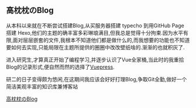 ## 高枕枕のBlog

从本科以来就在不断尝试搭建Blog,从买服务器搭建 typecho 到用GitHub Page 搭建 Hexo,他们的主题的确丰富多彩琳琅满目,但我总是觉得十分拘束.因为水平有限,面对层层嵌套的文件,我根本不知道他们都是做什么的,而我想要的功能也不知道要如何去实现,只能局限在主题所提供的圈圈中改改壁纸啥的.渐渐的也就积灰了.

进入研究生,才算真正开始了编程学习,并逐步认识了Vue全家桶,当此时的我重拾Blog的记录形式,便自然而然的选择了[Vuepress](https://v2.vuepress.vuejs.org).

研二的日子变得颇为悠闲,在这期间我应该会好好打理Blog,争取Git全勤,做好一个简洁美观丰富的知识库兼博客站

[高枕枕のBlog](https://linhua.co)

